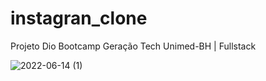 # instagran_clone

Projeto Dio Bootcamp Geração Tech Unimed-BH | Fullstack


![2022-06-14 (1)](https://user-images.githubusercontent.com/106616005/173693353-6603aa14-3376-4136-be78-60ed1f6cb9c7.png)
